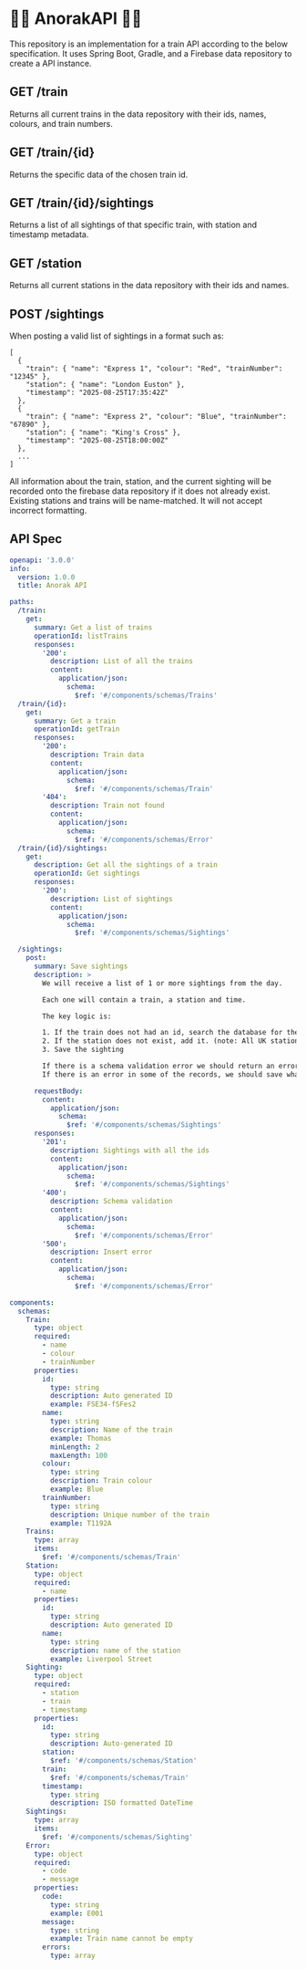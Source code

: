 # 🚂🚂 AnorakAPI 🚂🚂
This repository is an implementation for a train API according to the below specification.
It uses Spring Boot, Gradle, and a Firebase data repository to create a API instance.

## GET /train
Returns all current trains in the data repository with their ids, names, colours, and train numbers.

## GET /train/{id}
Returns the specific data of the chosen train id.

## GET /train/{id}/sightings
Returns a list of all sightings of that specific train, with station and timestamp metadata.

## GET /station
Returns all current stations in the data repository with their ids and names.

## POST /sightings
When posting a valid list of sightings in a format such as:
```
[
  {
    "train": { "name": "Express 1", "colour": "Red", "trainNumber": "12345" },
    "station": { "name": "London Euston" },
    "timestamp": "2025-08-25T17:35:42Z"
  },
  {
    "train": { "name": "Express 2", "colour": "Blue", "trainNumber": "67890" },
    "station": { "name": "King's Cross" },
    "timestamp": "2025-08-25T18:00:00Z"
  },
  ...
]
```
All information about the train, station, and the current sighting will be recorded onto the firebase data repository if it does not already exist. Existing stations and trains will be name-matched. It will not accept incorrect formatting.

## API Spec

```yaml
openapi: '3.0.0'
info:
  version: 1.0.0
  title: Anorak API

paths:
  /train:
    get:
      summary: Get a list of trains
      operationId: listTrains
      responses:
        '200':
          description: List of all the trains
          content:
            application/json:
              schema:
                $ref: '#/components/schemas/Trains'
  /train/{id}:
    get:
      summary: Get a train
      operationId: getTrain
      responses:
        '200':
          description: Train data
          content:
            application/json:
              schema:
                $ref: '#/components/schemas/Train'
        '404':
          description: Train not found
          content:
            application/json:
              schema:
                $ref: '#/components/schemas/Error'
  /train/{id}/sightings:
    get:
      description: Get all the sightings of a train
      operationId: Get sightings
      responses:
        '200':
          description: List of sightings
          content:
            application/json:
              schema:
                $ref: '#/components/schemas/Sightings'

  /sightings:
    post:
      summary: Save sightings
      description: >
        We will receive a list of 1 or more sightings from the day. 

        Each one will contain a train, a station and time.

        The key logic is:

        1. If the train does not had an id, search the database for the train number. If the train does not exist, add it.
        2. If the station does not exist, add it. (note: All UK stations have unique names)
        3. Save the sighting

        If there is a schema validation error we should return an error without saving anything.
        If there is an error in some of the records, we should save what we can and return a 500 error with a list of the errors

      requestBody:
        content:
          application/json:
            schema:
              $ref: '#/components/schemas/Sightings'
      responses:
        '201':
          description: Sightings with all the ids
          content:
            application/json:
              schema:
                $ref: '#/components/schemas/Sightings'
        '400':
          description: Schema validation
          content:
            application/json:
              schema:
                $ref: '#/components/schemas/Error'
        '500':
          description: Insert error
          content:
            application/json:
              schema:
                $ref: '#/components/schemas/Error'

components:
  schemas:
    Train:
      type: object
      required:
        - name
        - colour
        - trainNumber
      properties:
        id:
          type: string
          description: Auto generated ID
          example: FSE34-fSFes2
        name:
          type: string
          description: Name of the train
          example: Thomas
          minLength: 2
          maxLength: 100
        colour:
          type: string
          description: Train colour
          example: Blue
        trainNumber:
          type: string
          description: Unique number of the train
          example: T1192A
    Trains:
      type: array
      items:
        $ref: '#/components/schemas/Train'
    Station:
      type: object
      required:
        - name
      properties:
        id:
          type: string
          description: Auto generated ID
        name:
          type: string
          description: name of the station
          example: Liverpool Street
    Sighting:
      type: object
      required:
        - station
        - train
        - timestamp
      properties:
        id:
          type: string
          description: Auto-generated ID
        station:
          $ref: '#/components/schemas/Station'
        train:
          $ref: '#/components/schemas/Train'
        timestamp:
          type: string
          description: ISO formatted DateTime
    Sightings:
      type: array
      items:
        $ref: '#/components/schemas/Sighting'
    Error:
      type: object
      required:
        - code
        - message
      properties:
        code:
          type: string
          example: E001
        message:
          type: string
          example: Train name cannot be empty
        errors:
          type: array
```



